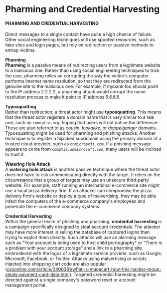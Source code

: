 # Pharming and Credential Harvesting

#### PHARMING AND CREDENTIAL HARVESTING

Direct messages to a single contact have quite a high chance of failure. Other social engineering techniques still use spoofed resources, such as fake sites and login pages, but rely on redirection or passive methods to entrap victims.

**Pharming**  
**Pharming** is a passive means of redirecting users from a legitimate website to a malicious one. Rather than using social engineering techniques to trick the user, pharming relies on corrupting the way the victim's computer performs Internet name resolution, so that they are redirected from the genuine site to the malicious one. For example, if mybank.foo should point to the IP address 2.2.2.2, a pharming attack would corrupt the name resolution process to make it point to IP address 6.6.6.6.

**Typosquatting**  
Rather than redirection, a threat actor might use **typosquatting**. This means that the threat actor registers a domain name that is very similar to a real one, such as `connptia.org`, hoping that users will not notice the difference. These are also referred to as _cousin_, _lookalike_, or _doppelganger_ domains. Typosquatting might be used for pharming and phishing attacks. Another technique is to register a hijacked subdomain using the primary domain of a trusted cloud provider, such as `onmicrosoft.com`. If a phishing message appears to come from `comptia.onmicrosoft.com`, many users will be inclined to trust it.

**Watering Hole Attack**  
A **watering hole attack** is another passive technique where the threat actor does not have to risk communicating directly with the target. It relies on the circumstance that a group of targets may use an unsecure third-party website. For example, staff running an international e-commerce site might use a local pizza delivery firm. If an attacker can compromise the pizza delivery firm's website or deploy a type of malvertising, they may be able infect the computers of the e-commerce company's employees and penetrate the e-commerce company systems.

**Credential Harvesting**  
Within the general realm of phishing and pharming, **credential harvesting** is a campaign specifically designed to steal account credentials. The attacker may have more interest in selling the database of captured logins than trying to exploit them directly. Such attacks will use an alarming message such as "Your account is being used to host child pornography" or "There is a problem with your account storage" and a link to a pharming site embroidered with the logos of a legitimate service provider, such as Google, Microsoft, Facebook, or Twitter. Attacks using malvertising or scripts injected into shopping cart code are also popular ([csoonline.com/article/3400381/what-is-magecart-how-this-hacker-group-steals-payment-card-data.html](https://course.adinusa.id/sections/pharming-and-credential-harvesting)). Targeted credential harvesting might be directed against a single company's password reset or account management portal.